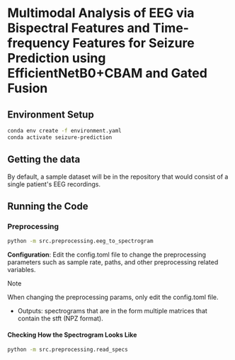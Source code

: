 # Multimodal Analysis of EEG via Bispectral Features and Time-frequency Features for Seizure Prediction using EfficientNetB0+CBAM and Gated Fusion

## Environment Setup

```zsh
conda env create -f environment.yaml
conda activate seizure-prediction
```

## Getting the data

By default, a sample dataset will be in the repository that would consist of a single patient's EEG recordings.

## Running the Code

### Preprocessing

```zsh
python -m src.preprocessing.eeg_to_spectrogram
```

**Configuration**: Edit the config.toml file to change the preprocessing parameters such as sample rate, paths, and other preprocessing related variables.

> [!NOTE]
> When changing the preprocessing params, only edit the config.toml file.

- Outputs: spectrograms that are in the form multiple matrices that contain the stft (NPZ format).

#### Checking How the Spectrogram Looks Like

```zsh
python -m src.preprocessing.read_specs
```
